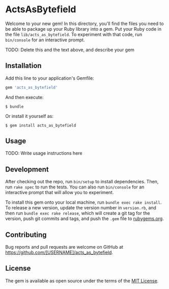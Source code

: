 # ActsAsBytefield

Welcome to your new gem! In this directory, you'll find the files you need to be able to package up your Ruby library into a gem. Put your Ruby code in the file `lib/acts_as_bytefield`. To experiment with that code, run `bin/console` for an interactive prompt.

TODO: Delete this and the text above, and describe your gem

## Installation

Add this line to your application's Gemfile:

```ruby
gem 'acts_as_bytefield'
```

And then execute:

    $ bundle

Or install it yourself as:

    $ gem install acts_as_bytefield

## Usage

TODO: Write usage instructions here

## Development

After checking out the repo, run `bin/setup` to install dependencies. Then, run `rake spec` to run the tests. You can also run `bin/console` for an interactive prompt that will allow you to experiment.

To install this gem onto your local machine, run `bundle exec rake install`. To release a new version, update the version number in `version.rb`, and then run `bundle exec rake release`, which will create a git tag for the version, push git commits and tags, and push the `.gem` file to [rubygems.org](https://rubygems.org).

## Contributing

Bug reports and pull requests are welcome on GitHub at https://github.com/[USERNAME]/acts_as_bytefield.


## License

The gem is available as open source under the terms of the [MIT License](http://opensource.org/licenses/MIT).

